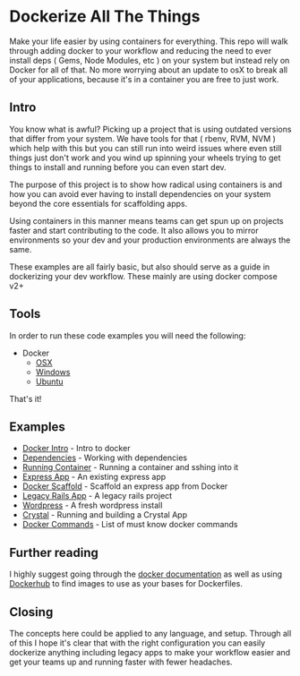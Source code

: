 # Dockerize All The Things
Make your life easier by using containers for everything. This repo will walk through adding docker to your workflow and reducing the need to ever install deps ( Gems, Node Modules, etc ) on your system but instead rely on Docker for all of that. No more worrying about an update to osX to break all of your applications, because it's in a container you are free to just work.

## Intro
You know what is awful? Picking up a project that is using outdated versions that differ from your system. We have tools for that ( rbenv, RVM, NVM ) which help with this but you can still run into weird issues where even still things just don't work and you wind up spinning your wheels trying to get things to install and running before you can even start dev.

The purpose of this project is to show how radical using containers is and how you can avoid ever having to install dependencies on your system beyond the core essentials for scaffolding apps.

Using containers in this manner means teams can get spun up on projects faster and start contributing to the code. It also allows you to mirror environments so your dev and your production environments are always the same.

These examples are all fairly basic, but also should serve as a guide in dockerizing your dev workflow. These mainly are using docker compose v2+

## Tools
In order to run these code examples you will need the following:
- Docker
	- [OSX](https://docs.docker.com/docker-for-mac/install/)
	- [Windows](https://docs.docker.com/docker-for-windows/install/)
	- [Ubuntu](https://docs.docker.com/engine/installation/linux/docker-ce/ubuntu/)

That's it! 

## Examples
- [Docker Intro](intro) - Intro to docker
- [Dependencies](dependencies) - Working with dependencies
- [Running Container](running-container) - Running a container and sshing into it
- [Express App](express-app) - An existing express app
- [Docker Scaffold](docker-scaffold) - Scaffold an express app from Docker
- [Legacy Rails App](legacy-rails-project) - A legacy rails project
- [Wordpress](wordpress) - A fresh wordpress install 
- [Crystal](crystal) - Running and building a Crystal App
- [Docker Commands](docker-commands) - List of must know docker commands

## Further reading
I highly suggest going through the [docker documentation](https://docs.docker.com/) as well as using [Dockerhub](https://hub.docker.com/) to find images to use as your bases for Dockerfiles.

## Closing
The concepts here could be applied to any language, and setup. Through all of this I hope it's clear that with the right configuration you can easily dockerize anything including legacy apps to make your workflow easier and get your teams up and running faster with fewer headaches.


